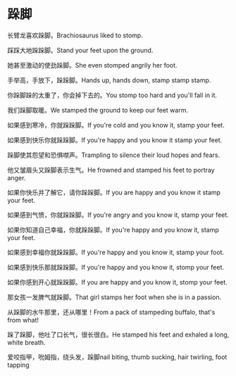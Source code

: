 # 跺脚

<p><span class="chinese">长臂龙喜欢跺脚。</span><span class="english">Brachiosaurus liked to stomp.</span></p>

<p><span class="chinese">踩踩大地跺跺脚。</span><span class="english">Stand your feet upon the ground.</span></p>

<p><span class="chinese">她甚至激动的使劲跺脚。</span><span class="english">She even stomped angrily her foot.</span></p>

<p><span class="chinese">手举高，手放下，跺跺脚。</span><span class="english">Hands up, hands down, stamp stamp stamp.</span></p>

<p><span class="chinese">你跺脚跺的太重了，你会掉下去的。</span><span class="english">You stomp too hard and you'll fall in it.</span></p>

<p><span class="chinese">我们跺脚取暖。</span><span class="english">We stamped the ground to keep our feet warm.</span></p>

<p><span class="chinese">如果感到寒冷，你就跺跺脚。</span><span class="english">If you're cold and you know it, stamp your feet.</span></p>

<p><span class="chinese">如果感到快乐你就跺跺脚。</span><span class="english">If you're happy and you know it stamp your feet.</span></p>

<p><span class="chinese">跺脚使其怨望和恐惧噤声。</span><span class="english">Trampling to silence their loud hopes and fears.</span></p>

<p><span class="chinese">他又皱眉头又跺脚表示生气。</span><span class="english">He frowned and stamped his feet to portray anger.</span></p>

<p><span class="chinese">如果你快乐并了解它，请你跺跺脚。</span><span class="english">If you are happy and you know it stamp your feet.</span></p>

<p><span class="chinese">如果感到气愤，你就跺跺脚。</span><span class="english">If you're angry and you know it, stamp your feet.</span></p>

<p><span class="chinese">如果你知道自己幸福，你就跺跺脚。</span><span class="english">If you're happy and you know it, stamp your feet.</span></p>

<p><span class="chinese">如果感到幸福你就跺跺脚。</span><span class="english">If you're happy and you know it, stamp your foot.</span></p>

<p><span class="chinese">如果感到快乐那就跺跺脚。</span><span class="english">If you're happy and you know it, stomp your feet.</span></p>

<p><span class="chinese">如果你感到开心就跺跺脚。</span><span class="english">If you are happy and you know it, stomp your feet.</span></p>

<p><span class="chinese">那女孩一发脾气就跺脚。</span><span class="english">That girl stamps her foot when she is in a passion.</span></p>

<p><span class="chinese">从跺脚的水牛那里，还从哪里！</span><span class="english">From a pack of stampeding buffalo, that's from what!</span></p>

<p><span class="chinese">跺了跺脚，他吐了口长气，很长很白。</span><span class="english">He stamped his feet and exhaled a long, white breath.</span></p>

<p><span class="chinese">爱咬指甲，吮姆指，绕头发，跺脚</span><span class="english">nail biting, thumb sucking, hair twirling, foot tapping</span></p>

